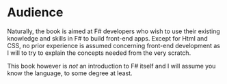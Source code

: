 # Audience

Naturally, the book is aimed at F# developers who wish to use their existing knowledge and skills in F# to build front-end apps. Except for Html and CSS, no prior experience is assumed concerning front-end development as I will to try to explain the concepts needed from the very scratch. 

This book however is *not* an introduction to F# itself and I will assume you know the language, to some degree at least. 